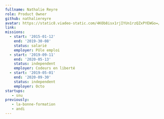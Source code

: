```yaml
---
fullname: Nathalie Reyre
role: Product Owner
github: nathaliereyre
avatar: https://static8.viadeo-static.com/4KOb8isx1rjIYUn1rzQZxPYEWGo=/300x300/member/002j11g5ucsfjqc%3Fts%3D1323192285000
link:
missions:
  - start: '2015-01-12'
    end: '2019-30-08'
    status: salarié
    employer: Pôle emploi
  - start: '2019-09-11'
    end: '2020-05-13'
    status: independent
    employer: Codeurs en liberté
  - start: '2019-05-01'
    end: '2020-09-30'
    status: independent
    employer: Octo
startups:
   - snu 
previously:
   - la-bonne-formation
   - andi
---
```

